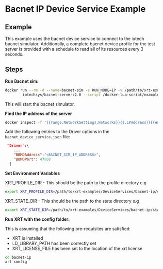 # Bacnet IP Device Service Example

## Example

This example uses the bacnet device service to connect to the iotech bacnet simulator.
Additionally, a complete bacnet device profile for the test server is provided with a schedule to read all of its resources every 3 seconds.

## Steps

**Run Bacnet sim:**

```bash
docker run --rm -d --name=bacnet-sim -e RUN_MODE=IP -v /path/to/xrt-examples/DeviceServices/bacnet-ip/bacnet-simulator/:/docker-lua-script/ \
        iotechsys/bacnet-server:2.0 --script /docker-lua-script/example.lua --instance 1234 --name BacnetSimulator
```

This will start the bacnet simulator.

**Find the IP address of the server**

```bash
docker inspect -f '{{range.NetworkSettings.Networks}}{{.IPAddress}}{{end}}' bacnet-sim
```

Add the following entries to the Driver options in the `bacnet_device_service.json` file:
```json
 "Driver":{
    ...     
    "BBMDAddress":"<BACNET_SIM_IP_ADDRESS>",
    "BBMDPort": 47808
  }
```

**Set Environment Variables**

XRT_PROFILE_DIR - This should be the path to the profile directory e.g

```bash
export XRT_PROFILE_DIR=/path/to/xrt-examples/DeviceServices/bacnet-ip/config/profiles/
```

XRT_STATE_DIR - This should be the path to the state directory e.g

```bash
export XRT_STATE_DIR=/path/to/xrt-examples/DeviceServices/bacnet-ip/state/
```

**Run XRT with the config folder:**

This is assuming that the following pre-requisites are satisfied:

* XRT is installed
* LD_LIBRARY_PATH has been correctly set
* XRT_LICENSE_FILE has been set to the location of the xrt license 

```bash
cd bacnet-ip
xrt config
```
